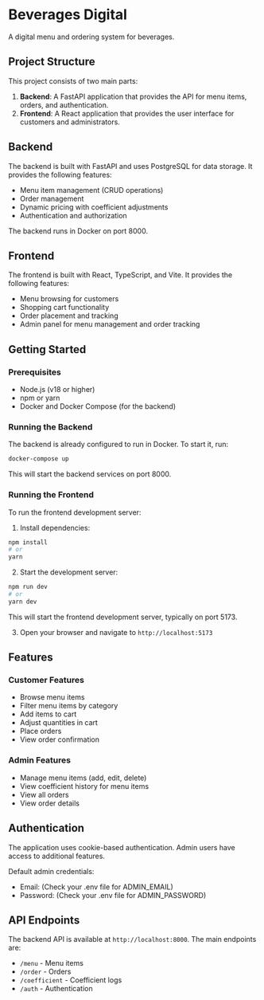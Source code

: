 # Beverages Digital

A digital menu and ordering system for beverages.

## Project Structure

This project consists of two main parts:

1. **Backend**: A FastAPI application that provides the API for menu items, orders, and authentication.
2. **Frontend**: A React application that provides the user interface for customers and administrators.

## Backend

The backend is built with FastAPI and uses PostgreSQL for data storage. It provides the following features:

- Menu item management (CRUD operations)
- Order management
- Dynamic pricing with coefficient adjustments
- Authentication and authorization

The backend runs in Docker on port 8000.

## Frontend

The frontend is built with React, TypeScript, and Vite. It provides the following features:

- Menu browsing for customers
- Shopping cart functionality
- Order placement and tracking
- Admin panel for menu management and order tracking

## Getting Started

### Prerequisites

- Node.js (v18 or higher)
- npm or yarn
- Docker and Docker Compose (for the backend)

### Running the Backend

The backend is already configured to run in Docker. To start it, run:

```bash
docker-compose up
```

This will start the backend services on port 8000.

### Running the Frontend

To run the frontend development server:

1. Install dependencies:

```bash
npm install
# or
yarn
```

2. Start the development server:

```bash
npm run dev
# or
yarn dev
```

This will start the frontend development server, typically on port 5173.

3. Open your browser and navigate to `http://localhost:5173`

## Features

### Customer Features

- Browse menu items
- Filter menu items by category
- Add items to cart
- Adjust quantities in cart
- Place orders
- View order confirmation

### Admin Features

- Manage menu items (add, edit, delete)
- View coefficient history for menu items
- View all orders
- View order details

## Authentication

The application uses cookie-based authentication. Admin users have access to additional features.

Default admin credentials:
- Email: (Check your .env file for ADMIN_EMAIL)
- Password: (Check your .env file for ADMIN_PASSWORD)

## API Endpoints

The backend API is available at `http://localhost:8000`. The main endpoints are:

- `/menu` - Menu items
- `/order` - Orders
- `/coefficient` - Coefficient logs
- `/auth` - Authentication
